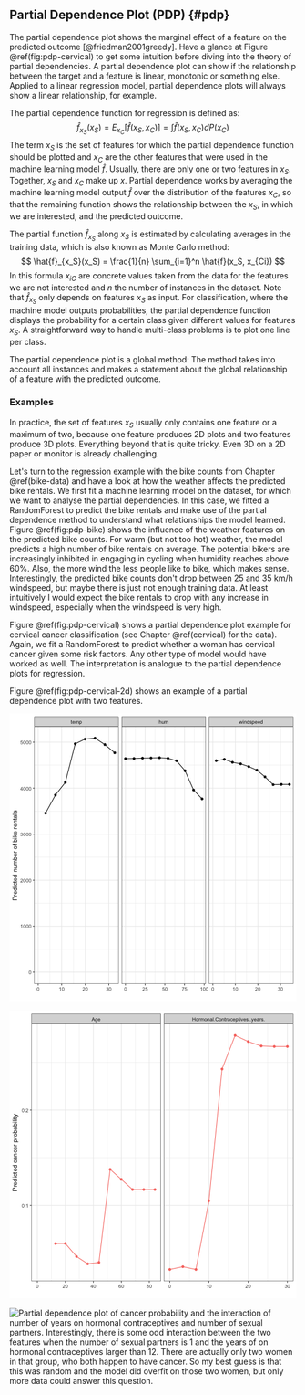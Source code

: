 


## Partial Dependence Plot (PDP) {#pdp}
The partial dependence plot shows the marginal effect of a feature on the predicted outcome  [@friedman2001greedy].
Have a glance at Figure \@ref(fig:pdp-cervical) to get some intuition before diving into the theory of partial dependencies.
A partial dependence plot can show if the relationship between the target and a feature is linear, monotonic or something else.
Applied to a linear regression model, partial dependence plots will always show a linear relationship, for example.

The partial dependence function for regression is defined as:
$$\hat{f}_{x_S}(x_S) = E_{x_C}\left[\hat{f}(x_S, x_C)\right] = \int \hat{f}(x_S, x_C) dP(x_C)$$
The term $x_S$ is the set of features for which the partial dependence function should be plotted and $x_C$ are the other features that were used in the machine learning model $\hat{f}$.
Usually, there are only one or two features in $x_S$.
Together, $x_S$ and $x_C$ make up $x$.
Partial dependence works by averaging the machine learning model output $\hat{f}$ over the distribution of the features $x_C$, so that the remaining function shows the relationship between the $x_S$, in which we are interested, and the predicted outcome.

The partial function $\hat{f}_{x_S}$ along $x_S$ is estimated by calculating averages in the training data, which is also known as Monte Carlo method:
$$ \hat{f}_{x_S}(x_S) = \frac{1}{n} \sum_{i=1}^n \hat{f}(x_S, x_{Ci}) $$
In this formula $x_{iC}$ are concrete values taken from the data for the features we are not interested and $n$ the number of instances in the dataset.
Note that $\hat{f}_{x_S}$ only depends on features $x_S$ as input.
For classification, where the machine model outputs probabilities, the partial dependence function displays the probability for a certain class given different values for features $x_S$.
A straightforward way to handle multi-class problems is to plot one line per class.

The partial dependence plot is a global method:
The method takes into account all instances and makes a statement about the global relationship of a feature with the predicted outcome.


### Examples
In practice, the set of features $x_S$ usually only contains one feature or a maximum of two, because one feature produces 2D plots and two features produce 3D plots.
Everything beyond that is quite tricky.
Even 3D on a 2D paper or monitor is already challenging.


Let's turn to the regression example with the bike counts from Chapter \@ref(bike-data) and have a look at how the weather affects the predicted bike rentals.
We first fit a machine learning model on the dataset, for which we want to analyse the partial dependencies.
In this case, we fitted a RandomForest to predict the bike rentals and make use of the partial dependence method to understand what relationships the model learned.
Figure \@ref(fig:pdp-bike) shows the influence of the weather features on the predicted bike counts.
For warm (but not too hot) weather, the model predicts a high number of bike rentals on average.
The potential bikers are increasingly inhibited in engaging in cycling when humidity reaches above 60%.
Also, the more wind the less people like to bike, which makes sense.
Interestingly, the predicted bike counts don't drop between 25 and 35 km/h windspeed, but maybe there is just not enough training data.
At least intuitively I would expect the bike rentals to drop with any increase in windspeed, especially when the windspeed is very high.

Figure \@ref(fig:pdp-cervical) shows a partial dependence plot example for cervical cancer classification (see Chapter \@ref(cervical) for the data).
Again, we fit a RandomForest to predict whether a woman has cervical cancer given some risk factors.
Any other type of model would have worked as well.
The interpretation is analogue to the partial dependence plots for regression.

Figure \@ref(fig:pdp-cervical-2d) shows an example of a partial dependence plot with two features.

![Partial dependence plot of rental bike count and different weather measurements (Temperature, Humidity, Windspeed). The biggest differences can be seen in different temperatures: With rising temperatures, on average the bike rentals rise, until 20C degrees, where it stays the same also for hotter temperatures and drops a bit again towards 30C degrees.](images/pdp-bike-1.png)


![Partial dependence plot of cancer probability and the risk factors age and number of years with hormonal contraceptives. For the age feature, the models partial dependence shows that on average, the cancer probability is low before 45, spikes between age 45 and 55 and plateaus after that. The number of years on hormonal contraceptives is associated with a higher cancer risk especially after 15 years.](images/pdp-cervical-1.png)

![Partial dependence plot of cancer probability and the interaction of number of years on hormonal contraceptives and number of sexual partners. Interestingly, there is some odd interaction between the two features when the number of sexual partners is 1 and the years of on hormonal contraceptives larger than 12. There are actually only two women in that group, who both happen to have cancer. So my best guess is that this was random and the model did overfit on those two women, but only more data could answer this question.](images/pdp-cervical-2d-1.png)
